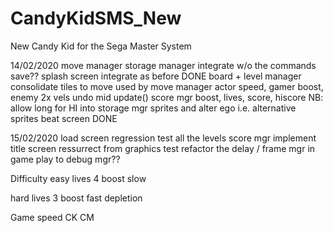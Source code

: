# CandyKidSMS_New
New Candy Kid for the Sega Master System


14/02/2020
move manager
storage manager integrate w/o the commands save??
splash screen integrate as before			DONE
board + level manager consolidate tiles to move		used by move manager
actor speed, gamer boost, enemy 2x vels
undo mid update()
score mgr	boost, lives, score, hiscore
NB: allow long for HI into storage mgr
sprites and alter ego	i.e. alternative sprites
beat screen						DONE


15/02/2020
load screen	regression test all the levels
score mgr implement
title screen ressurrect from graphics test
refactor the delay / frame mgr in game play to debug mgr??


Difficulty
easy
lives	4
boost	slow

hard
lives	3
boost	fast depletion


Game speed
CK
CM